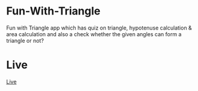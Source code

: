 # Fun-With-Triangle
 Fun with Triangle app which has quiz on triangle, hypotenuse calculation & area calculation and also a check whether the given angles can form a triangle or not?

# Live
[Live](https://funwith-triangleapp.netlify.app/)
